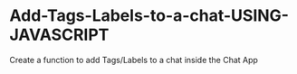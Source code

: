 # Add-Tags-Labels-to-a-chat-USING-JAVASCRIPT

Create a function to add Tags/Labels to a chat inside the Chat App
